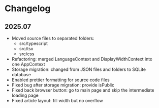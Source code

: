 # Changelog

## 2025.07

* Moved source files to separated folders:
	* src/typescript
	* src/tsx
	* src/css
* Refactoring: merged LanguageContext and DisplayWidthContext into one AppContext
* Storage migration: changed from JSON files and folders to SQLite database
* Enabled prettier formatting for source code files
* Fixed bug after storage migration: provide isPublic
* Fixed back browser button: go to main page and skip the intermediate loading page
* Fixed article layout: fill width but no overflow